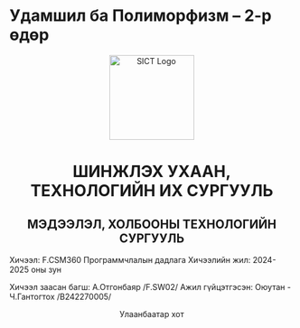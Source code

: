 # Удамшил ба Полиморфизм – 2-р өдөр
<p align="center"> <img src="https://www.must.edu.mn/media/uploads/2022/08/10/image-20220810124218-2.png" alt="SICT Logo" width="150"/> </p> <h1 align="center">ШИНЖЛЭХ УХААН, ТЕХНОЛОГИЙН ИХ СУРГУУЛЬ</h1> <h2 align="center">МЭДЭЭЛЭЛ, ХОЛБООНЫ ТЕХНОЛОГИЙН СУРГУУЛЬ</h2>
Хичээл: F.CSM360 Программчлалын дадлага Хичээлийн жил: 2024-2025 оны зун

Хичээл заасан багш: А.Отгонбаяр /F.SW02/
Ажил гүйцэтгэсэн: Оюутан - Ч.Гантогтох /B242270005/

<p align="center"> Улаанбаатар хот </p>

